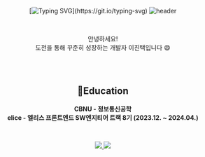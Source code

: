 <div align="center">

[![Typing SVG](https://readme-typing-svg.demolab.com?font=Fira+Code&weight=450&size=40&duration=4000&pause=1000&center=true&vCenter=true&width=435&lines=Hello%2C+I%60m+JinTaek;Have+a+nice+day!!)](https://git.io/typing-svg)
![header](https://capsule-render.vercel.app/api?type=waving&color=random&height=120&animation=fadeIn&section=footer&text=🚗🚕🚙&fontAlign=70)

<br />

안녕하세요! <br />
도전을 통해 꾸준히 성장하는 개발자 이진택입니다 😄

<br />
<br />

## 📖Education

**CBNU - 정보통신공학** <br />
**elice - 엘리스 프론트엔드 SW엔지티어 트랙 8기 (2023.12. ~ 2024.04.)**

<br />

<p>
<a href="s">
  <img src="https://github-readme-stats.vercel.app/api?username=LEEJINTAEK&theme=tokyonight&show_icons=true" />
</a>
<a href="s">
  <img src="https://github-readme-stats.vercel.app/api/top-langs/?username=LEEJINTAEK&exclude_repo=dkssud8150.github.io&layout=compact&theme=tokyonight" />
</a>
</p>

</div>
